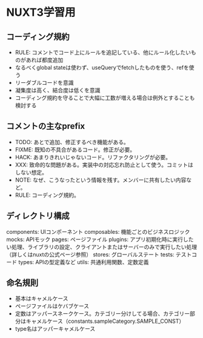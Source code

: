# NUXT3学習用

## コーディング規約

- RULE: コメントでコード上にルールを追記している、他にルール化したいものがあれば都度追加
- なるべくglobal stateは使わず、useQueryでfetchしたものを使う、refを使う
- リーダブルコードを意識
- 凝集度は高く、結合度は低くを意識
- コーディング規約を守ることで大幅に工数が増える場合は例外とすることも検討する

## コメントの主なprefix

- TODO: あとで追加、修正するべき機能がある。
- FIXME: 既知の不具合があるコード。修正が必要。
- HACK: あまりきれいじゃないコード。リファクタリングが必要。
- XXX: 致命的な問題がある。実装中の対応忘れ防止として使う。コミットはしない想定。
- NOTE: なぜ、こうなったという情報を残す。メンバーに共有したい内容など。
- RULE: コーディング規約。

## ディレクトリ構成

components: UIコンポーネント
composables: 機能ごとのビジネスロジック
mocks: APIモック
pages: ページファイル
plugins: アプリ初期化時に実行したい処理、ライブラリの設定、クライアントまたはサーバーのみで実行したい処理（詳しくはnuxtの公式ページ参照）
stores: グローバルステート
tests: テストコード
types: APIの型定義など
utils: 共通利用関数、定数定義

## 命名規則

- 基本はキャメルケース
- ページファイルはケバブケース
- 定数はアッパースネークケース。カテゴリー分けしてる場合、カテゴリー部分はキャメルケース（constants.sampleCategory.SAMPLE_CONST）
- type名はアッパーキャメルケース
